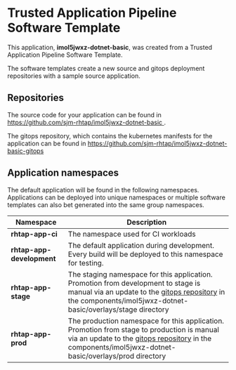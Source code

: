 # Trusted Application Pipeline Software Template

This application, **imol5jwxz-dotnet-basic**, was created from a Trusted Application Pipeline Software Template.

The software templates create a new source and gitops deployment repositories with a sample source application. 

## Repositories

The source code for your application can be found in [https://github.com/sjm-rhtap/imol5jwxz-dotnet-basic ](https://github.com/sjm-rhtap/imol5jwxz-dotnet-basic ).
 
The gitops repository, which contains the kubernetes manifests for the application can be found in 
[https://github.com/sjm-rhtap/imol5jwxz-dotnet-basic-gitops ](https://github.com/sjm-rhtap/imol5jwxz-dotnet-basic-gitops ) 

## Application namespaces 

The default application will be found in the following namespaces. Applications can be deployed into unique namespaces or multiple software templates can also bet generated into the same group namespaces.  

|  Namespace   |  Description   |  
| -------- | -------- |
| **rhtap-app-ci** | The namespace used for CI workloads |
| **rhtap-app-development** | The default application during development. Every build will be deployed to this namespace for testing. |
| **rhtap-app-stage** | The staging namespace for this application. Promotion from development to stage is manual via an update to the [gitops repository](https://github.com/sjm-rhtap/imol5jwxz-dotnet-basic-gitops ) in the components/imol5jwxz-dotnet-basic/overlays/stage directory |
| **rhtap-app-prod** | The production namespace for this application. Promotion from stage to production is manual via an update to the [gitops repository](https://github.com/sjm-rhtap/imol5jwxz-dotnet-basic-gitops ) in the components/imol5jwxz-dotnet-basic/overlays/prod directory |